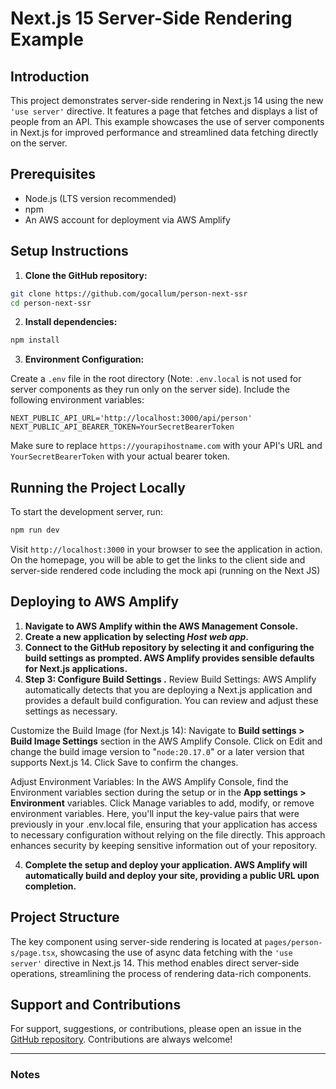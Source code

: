# Next.js 15 Server-Side Rendering Example

## Introduction

This project demonstrates server-side rendering in Next.js 14 using the new `'use server'` directive. It features a page that fetches and displays a list of people from an API. This example showcases the use of server components in Next.js for improved performance and streamlined data fetching directly on the server.

## Prerequisites

- Node.js (LTS version recommended)
- npm
- An AWS account for deployment via AWS Amplify

## Setup Instructions

1. **Clone the GitHub repository:**

```bash
git clone https://github.com/gocallum/person-next-ssr
cd person-next-ssr
```

2. **Install dependencies:**

```bash
npm install
```

3. **Environment Configuration:**

Create a `.env` file in the root directory (Note: `.env.local` is not used for server components as they run only on the server side). Include the following environment variables:

```plaintext
NEXT_PUBLIC_API_URL='http://localhost:3000/api/person'
NEXT_PUBLIC_API_BEARER_TOKEN=YourSecretBearerToken
```

Make sure to replace `https://yourapihostname.com` with your API's URL and `YourSecretBearerToken` with your actual bearer token.

## Running the Project Locally

To start the development server, run:

```bash
npm run dev
```

Visit `http://localhost:3000` in your browser to see the application in action. On the homepage, you will be able to get the links to the client side and server-side rendered code including the mock api (running on the Next JS)


## Deploying to AWS Amplify

1. **Navigate to AWS Amplify within the AWS Management Console.**
2. **Create a new application by selecting *Host web app*.**
3. **Connect to the GitHub repository by selecting it and configuring the build settings as prompted. AWS Amplify provides sensible defaults for Next.js applications.**
4. **Step 3: Configure Build Settings .**
Review Build Settings: AWS Amplify automatically detects that you are deploying a Next.js application and provides a default build configuration. You can review and adjust these settings as necessary.

Customize the Build Image (for Next.js 14): Navigate to **Build settings > Build Image Settings** section in the AWS Amplify Console. Click on Edit and change the build image version to "`node:20.17.0`" or a later version that supports Next.js 14. Click Save to confirm the changes.

Adjust Environment Variables: In the AWS Amplify Console, find the Environment variables section during the setup or in the **App settings > Environment** variables. Click Manage variables to add, modify, or remove environment variables. Here, you'll input the key-value pairs that were previously in your .env.local file, ensuring that your application has access to necessary configuration without relying on the file directly. This approach enhances security by keeping sensitive information out of your repository.


4. **Complete the setup and deploy your application. AWS Amplify will automatically build and deploy your site, providing a public URL upon completion.**

## Project Structure

The key component using server-side rendering is located at `pages/person-s/page.tsx`, showcasing the use of async data fetching with the `'use server'` directive in Next.js 14. This method enables direct server-side operations, streamlining the process of rendering data-rich components.

## Support and Contributions

For support, suggestions, or contributions, please open an issue in the [GitHub repository](https://github.com/gocallum/person-next-ssr). Contributions are always welcome!

---

### Notes

